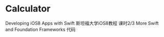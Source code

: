 # Calculator
Developing iOS8 Apps with Swift
斯坦福大学iOS8教程 课时2/3 More Swift and Foundation Frameworks 代码
